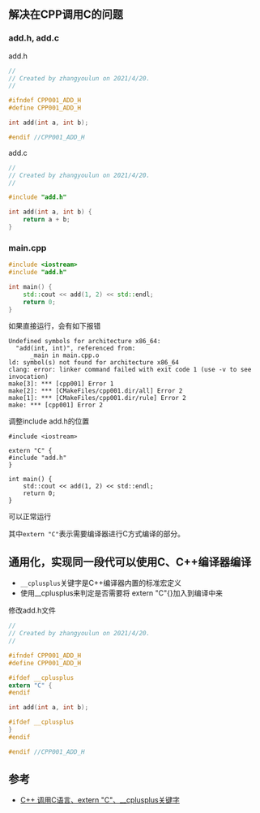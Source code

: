 ## 解决在CPP调用C的问题

### add.h, add.c

add.h

```c
//
// Created by zhangyoulun on 2021/4/20.
//

#ifndef CPP001_ADD_H
#define CPP001_ADD_H

int add(int a, int b);

#endif //CPP001_ADD_H
```

add.c

```c
//
// Created by zhangyoulun on 2021/4/20.
//

#include "add.h"

int add(int a, int b) {
    return a + b;
}
```

### main.cpp

```cpp
#include <iostream>
#include "add.h"

int main() {
    std::cout << add(1, 2) << std::endl;
    return 0;
}
```

如果直接运行，会有如下报错

```
Undefined symbols for architecture x86_64:
  "add(int, int)", referenced from:
      _main in main.cpp.o
ld: symbol(s) not found for architecture x86_64
clang: error: linker command failed with exit code 1 (use -v to see invocation)
make[3]: *** [cpp001] Error 1
make[2]: *** [CMakeFiles/cpp001.dir/all] Error 2
make[1]: *** [CMakeFiles/cpp001.dir/rule] Error 2
make: *** [cpp001] Error 2
```

调整include add.h的位置

```
#include <iostream>

extern "C" {
#include "add.h"
}

int main() {
    std::cout << add(1, 2) << std::endl;
    return 0;
}
```

可以正常运行

其中`extern "C"`表示需要编译器进行C方式编译的部分。

## 通用化，实现同一段代可以使用C、C++编译器编译

- `__cplusplus`关键字是C++编译器内置的标准宏定义
- 使用__cplusplus来判定是否需要将  extern "C"{}加入到编译中来

修改add.h文件

```c
//
// Created by zhangyoulun on 2021/4/20.
//

#ifndef CPP001_ADD_H
#define CPP001_ADD_H

#ifdef __cplusplus
extern "C" {
#endif

int add(int a, int b);

#ifdef __cplusplus
}
#endif

#endif //CPP001_ADD_H
```

## 参考

- [C++ 调用C语言、extern "C"、__cplusplus关键字](https://www.cnblogs.com/hjxzjp/p/11605258.html)
